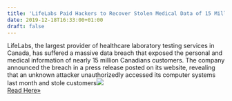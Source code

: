 ```yaml
---
title: 'LifeLabs Paid Hackers to Recover Stolen Medical Data of 15 Million Canadians'
date: 2019-12-18T16:33:00+01:00
draft: false
---
```


LifeLabs, the largest provider of healthcare laboratory testing services in Canada, has suffered a massive data breach that exposed the personal and medical information of nearly 15 million Canadians customers. The company announced the breach in a press release posted on its website, revealing that an unknown attacker unauthorizedly accessed its computer systems last month and stole customers![](http://feeds.feedburner.com/~r/TheHackersNews/~4/IvO5xWw01rU)  
[Read Here»](https://thehackernews.com/2019/12/lifelabs-data-breach.html)